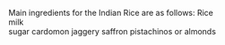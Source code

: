 Main ingredients for the Indian Rice are as follows:
Rice  
milk  
sugar 
cardomon 
jaggery
saffron
pistachinos or almonds
